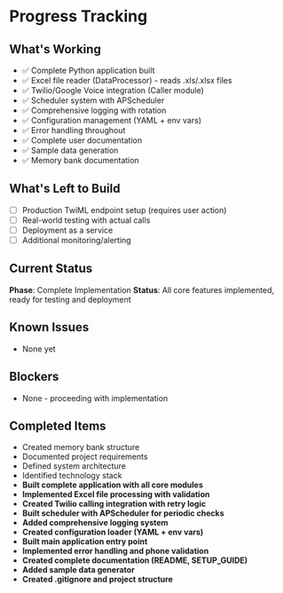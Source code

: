 # Progress Tracking

## What's Working
- ✅ Complete Python application built
- ✅ Excel file reader (DataProcessor) - reads .xls/.xlsx files
- ✅ Twilio/Google Voice integration (Caller module)
- ✅ Scheduler system with APScheduler
- ✅ Comprehensive logging with rotation
- ✅ Configuration management (YAML + env vars)
- ✅ Error handling throughout
- ✅ Complete user documentation
- ✅ Sample data generation
- ✅ Memory bank documentation

## What's Left to Build
- [ ] Production TwiML endpoint setup (requires user action)
- [ ] Real-world testing with actual calls
- [ ] Deployment as a service
- [ ] Additional monitoring/alerting

## Current Status
**Phase**: Complete Implementation
**Status**: All core features implemented, ready for testing and deployment

## Known Issues
- None yet

## Blockers
- None - proceeding with implementation

## Completed Items
- Created memory bank structure
- Documented project requirements
- Defined system architecture
- Identified technology stack
- **Built complete application with all core modules**
- **Implemented Excel file processing with validation**
- **Created Twilio calling integration with retry logic**
- **Built scheduler with APScheduler for periodic checks**
- **Added comprehensive logging system**
- **Created configuration loader (YAML + env vars)**
- **Built main application entry point**
- **Implemented error handling and phone validation**
- **Created complete documentation (README, SETUP_GUIDE)**
- **Added sample data generator**
- **Created .gitignore and project structure**

